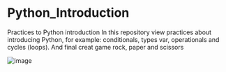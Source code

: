# Python_Introduction
Practices to Python introduction 
In this repository view practices about introducing Python, for example: conditionals,  types var, operationals and cycles (loops).
And final creat game rock, paper and scissors

![image](https://github.com/JorgeTisca/Python_Introduction/assets/54377291/9c219727-8a4a-4b25-baf8-26ebee6f615f)
